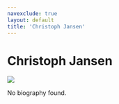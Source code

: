 ```yaml
---
navexclude: true
layout: default
title: 'Christoph Jansen'
---
```


# Christoph Jansen

![](https://www.gravatar.com/avatar/6ff58052127396cc5268a25ba4b3ef21)

No biography found.